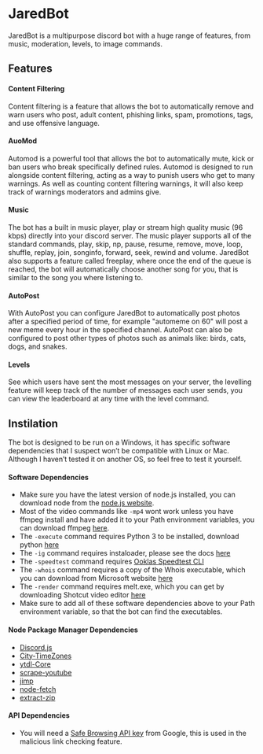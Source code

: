 # JaredBot
 JaredBot is a multipurpose discord bot with a huge range of  features, from music, moderation, levels, to image commands.

## Features

#### Content Filtering
Content filtering is a feature that allows the bot to automatically remove and warn users who post, adult content, phishing links, spam, promotions, tags, and use offensive language.

#### AuoMod
Automod is a powerful tool that allows the bot to automatically mute, kick or ban users who break specifically defined rules. Automod is designed to run alongside content filtering, acting as a way to punish users who get to many warnings. As well as counting content filtering warnings, it will also keep track of warnings moderators and admins give.

#### Music
The bot has a built in music player, play or stream high quality music (96 kbps) directly into your discord server. The music player supports all of the standard commands, play, skip, np, pause, resume, remove, move, loop, shuffle, replay, join, songinfo, forward, seek, rewind and volume.
JaredBot also supports a feature called freeplay, where once the end of the queue is reached, the bot will automatically choose another song for you, that is similar to the song you where listening to.

#### AutoPost
With AutoPost you can configure JaredBot to automatically post photos after a specified period of time, for example "automeme on 60" will post a new meme every hour in the specified channel. AutoPost can also be configured to post other types of photos such as animals like: birds, cats, dogs, and snakes.

#### Levels
See which users have sent the most messages on your server, the levelling feature will keep track of the number of messages each user sends, you can view the leaderboard at any time with the level command.

## Instilation
The bot is designed to be run on a Windows, it has specific software dependencies that I suspect won’t be compatible with Linux or Mac. Although I haven’t tested it on another OS, so feel free to test it yourself.

#### Software Dependencies
* Make sure you have the latest version of node.js installed, you can download node from the [node.js website](https://nodejs.org/).
* Most of the video commands like `-mp4` wont work unless you have ffmpeg install and have added it to your Path environment variables, you can download ffmpeg [here]( https://ffmpeg.org/).
* The `-execute` command requires Python 3 to be installed, download python [here]( https://www.python.org/)
* The `-ig` command requires instaloader, please see the docs [here]( https://instaloader.github.io/)
* The `-speedtest` command requires [Ooklas Speedtest CLI]( https://www.speedtest.net/apps/cli)
* The `-whois` command requires a copy of the Whois executable, which you can download from Microsoft website [here]( https://docs.microsoft.com/en-us/sysinternals/downloads/whois)
* The `-render` command requires melt.exe, which you can get by downloading Shotcut video editor [here]( https://shotcut.org/)
* Make sure to add all of these software dependencies above to your Path environment variable, so that the bot can find the executables.

#### Node Package Manager Dependencies
* [Discord.js]( https://www.npmjs.com/package/discord.js)
* [City-TimeZones]( https://www.npmjs.com/package/city-timezones)
* [ytdl-Core](https://www.npmjs.com/package/ytdl-core)
* [scrape-youtube](https://www.npmjs.com/package/scrape-youtube)
* [jimp](https://www.npmjs.com/package/jimp)
* [node-fetch](https://www.npmjs.com/package/node-fetch)
* [extract-zip](https://www.npmjs.com/package/extract-zip)

#### API Dependencies
* You will need a [Safe Browsing API key](https://developers.google.com/safe-browsing) from Google, this is used in the malicious link checking feature.
